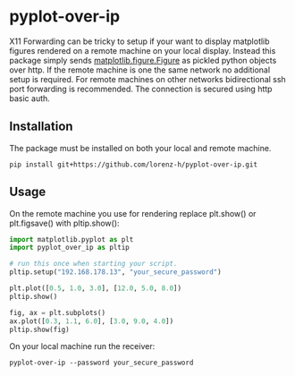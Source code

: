 # pyplot-over-ip
X11 Forwarding can be tricky to setup if your want to display matplotlib figures rendered on a remote machine on your local display. Instead this package simply sends [matplotlib.figure.Figure](https://matplotlib.org/stable/api/_as_gen/matplotlib.figure.Figure.html) as pickled python objects over http. If the remote machine is one the same network no additional setup is required. For remote machines on other networks bidirectional ssh port forwarding is recommended. The connection is secured using http basic auth.

## Installation
The package must be installed on both your local and remote machine.
```shell
pip install git+https://github.com/lorenz-h/pyplot-over-ip.git
```

## Usage
On the remote machine you use for rendering replace plt.show() or plt.figsave() with pltip.show():
```python
import matplotlib.pyplot as plt
import pyplot_over_ip as pltip

# run this once when starting your script.
pltip.setup("192.168.178.13", "your_secure_password")

plt.plot([0.5, 1.0, 3.0], [12.0, 5.0, 8.0])
pltip.show()

fig, ax = plt.subplots()
ax.plot([0.3, 1.1, 6.0], [3.0, 9.0, 4.0])
pltip.show(fig)

```
On your local machine run the receiver:

```shell
pyplot-over-ip --password your_secure_password
```
